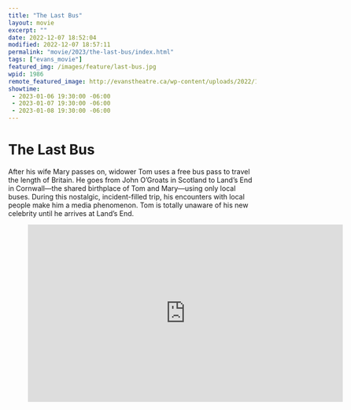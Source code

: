 ```yaml
---
title: "The Last Bus"
layout: movie
excerpt: ""
date: 2022-12-07 18:52:04
modified: 2022-12-07 18:57:11
permalink: "movie/2023/the-last-bus/index.html"
tags: ["evans_movie"]
featured_img: /images/feature/last-bus.jpg
wpid: 1986
remote_featured_image: http://evanstheatre.ca/wp-content/uploads/2022/12/last-bus.jpg
showtime: 
 - 2023-01-06 19:30:00 -06:00
 - 2023-01-07 19:30:00 -06:00
 - 2023-01-08 19:30:00 -06:00
---
```


# The Last Bus

After his wife Mary passes on, widower Tom uses a free bus pass to travel the length of Britain. He goes from John O’Groats in Scotland to Land’s End in Cornwall—the shared birthplace­ of Tom and Mary—using only local buses. During this nostalgic, incident-filled trip, his encounters with local people make him a media phenomenon. Tom is totally unaware of his new celebrity until he arrives at Land’s End.

<figure class="wp-block-embed is-type-video is-provider-youtube wp-block-embed-youtube wp-embed-aspect-16-9 wp-has-aspect-ratio"><div class="wp-block-embed__wrapper"><span class="embed-youtube" style="text-align:center; display: block;"><iframe allowfullscreen="true" class="youtube-player" height="360" loading="lazy" sandbox="allow-scripts allow-same-origin allow-popups allow-presentation" src="https://www.youtube.com/embed/VLoZeslv7PI?version=3&rel=1&showsearch=0&showinfo=1&iv_load_policy=1&fs=1&hl=en-US&autohide=2&wmode=transparent" style="border:0;" width="640"></iframe></span></div></figure>